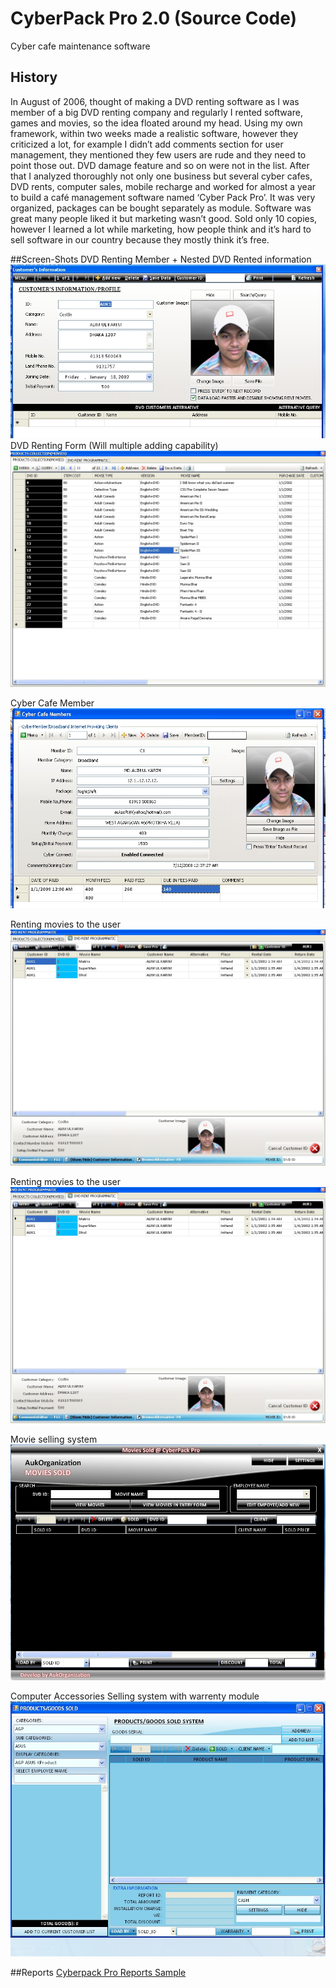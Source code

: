 # CyberPack Pro 2.0 (Source Code)
Cyber cafe maintenance software

## History
In August of 2006, thought of making a DVD renting software as I was member of a big DVD renting company and regularly I rented software, games and movies, so the idea floated around my head. Using my own framework, within two weeks made a realistic software, however they criticized a lot, for example I didn’t add comments section for user management, they mentioned they few users are rude and they need to point those out. DVD damage feature and so on were not in the list. After that I analyzed thoroughly not only one business but several cyber cafes, DVD rents, computer sales, mobile recharge and worked for almost a year to build a café management software named ‘Cyber Pack Pro’. It was very organized, packages can be bought separately as module. Software was great many people liked it but marketing wasn’t good. Sold only 10 copies, however I learned a lot while marketing, how people think and it’s hard to sell software in our country because they mostly think it’s free.

##Screen-Shots
DVD Renting Member + Nested DVD Rented information
![CyberPack Pro-1](https://github.com/aukgit/Old-Work-Images/blob/master/Software%20Design/CyberPack%20Pro%202.0%20Images%20%5BYear%202006%20Q2%5D%20Before%20Release/MovieRent%20Members.JPG?raw=true)
DVD Renting Form (Will multiple adding capability)
![CyberPack Pro-2](https://github.com/aukgit/Old-Work-Images/blob/master/Software%20Design/CyberPack%20Pro%202.0%20Images%20%5BYear%202006%20Q2%5D%20Before%20Release/Movies%20Add.JPG?raw=true)

Cyber Cafe Member
![CyberPack Pro-3](https://github.com/aukgit/Old-Work-Images/blob/master/Software%20Design/CyberPack%20Pro%202.0%20Images%20%5BYear%202006%20Q2%5D%20Before%20Release/b.JPG)

Renting movies to the user
![CyberPack Pro-4](https://github.com/aukgit/Old-Work-Images/blob/master/Software%20Design/CyberPack%20Pro%202.0%20Images%20%5BYear%202006%20Q2%5D%20Before%20Release/moviesRent.JPG?raw=true)

Renting movies to the user
![CyberPack Pro-5](https://github.com/aukgit/Old-Work-Images/blob/master/Software%20Design/CyberPack%20Pro%202.0%20Images%20%5BYear%202006%20Q2%5D%20Before%20Release/moviesRent.JPG?raw=true)

Movie selling system 
![CyberPack Pro-6](https://github.com/aukgit/Old-Work-Images/blob/master/Software%20Design/CyberPack%20Pro%202.0%20Images%20%5BYear%202006%20Q2%5D%20Before%20Release/moviesSold.JPG?raw=true)

Computer Accessories Selling system with warrenty module
![CyberPack Pro-7](https://github.com/aukgit/Old-Work-Images/blob/master/Software%20Design/CyberPack%20Pro%202.0%20Images%20%5BYear%202006%20Q2%5D%20Before%20Release/product%20Sold.JPG)

##Reports
[Cyberpack Pro Reports Sample](https://github.com/aukgit/Old-Work-Images/tree/master/Software%20Design/CyberPack%20Pro%20REPORTS%20VIEW%20%5BYear%202006%20Q2%5D%20Before%20Release "Cyberpack Pro Reports Sample")

